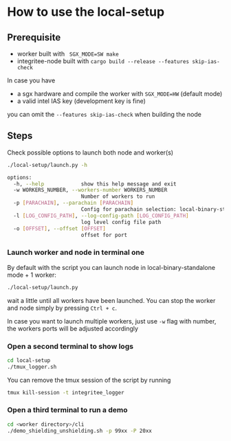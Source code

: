 #  How to use the local-setup

## Prerequisite
- worker built with ` SGX_MODE=SW make`
- integritee-node built with `cargo build --release --features skip-ias-check`

In case you have
- a sgx hardware and compile the worker with `SGX_MODE=HW` (default mode)
- a valid intel IAS key (development key is fine)

you can omit the `--features skip-ias-check` when building the node

## Steps
Check possible options to launch both node and worker(s)
```bash
./local-setup/launch.py -h

options:
  -h, --help            show this help message and exit
  -w WORKERS_NUMBER, --workers-number WORKERS_NUMBER
                        Number of workers to run
  -p [PARACHAIN], --parachain [PARACHAIN]
                        Config for parachain selection: local-binary-standalone / local-docker / local-binary / remote
  -l [LOG_CONFIG_PATH], --log-config-path [LOG_CONFIG_PATH]
                        log level config file path
  -o [OFFSET], --offset [OFFSET]
                        offset for port
```


### Launch worker and node in terminal one
By default with the script you can launch node in local-binary-standalone mode + 1 worker:
```bash
./local-setup/launch.py
```
wait a little until all workers have been launched. You can stop the worker and node simply by pressing `Ctrl + c`.

In case you want to launch multiple workers, just use `-w` flag with number, the workers ports will be adjusted accordingly

### Open a second terminal to show logs
```bash
cd local-setup
./tmux_logger.sh
```

You can remove the tmux session of the script by running
```bash
tmux kill-session -t integritee_logger
```
### Open a third terminal to run a demo
```bash
cd <worker directory>/cli
./demo_shielding_unshielding.sh -p 99xx -P 20xx
```
